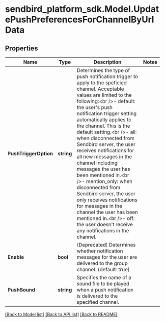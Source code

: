 
# sendbird_platform_sdk.Model.UpdatePushPreferencesForChannelByUrlData

## Properties

Name | Type | Description | Notes
------------ | ------------- | ------------- | -------------
**PushTriggerOption** | **string** | Determines the type of push notification trigger to apply to the speficied channel. Acceptable values are limited to the following:&lt;br /&gt;- default: the user&#39;s push notification trigger setting automatically applies to the channel. This is the default setting.&lt;br /&gt;- all: when disconnected from Sendbird server, the user receives notifications for all new messages in the channel including messages the user has been mentioned in.&lt;br /&gt;- mention_only: when disconnected from Sendbird server, the user only receives notifications for messages in the channel the user has been mentioned in.&lt;br /&gt;- off: the user doesn&#39;t receive any notifications in the channel. | 
**Enable** | **bool** | (Deprecated) Determines whether notification messages for the user are delivered to the group channel. (default: true) | 
**PushSound** | **string** | Specifies the name of a sound file to be played when a push notification is delivered to the specified channel. | 

[[Back to Model list]](../README.md#documentation-for-models)
[[Back to API list]](../README.md#documentation-for-api-endpoints)
[[Back to README]](../README.md)

